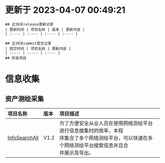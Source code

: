 # 更新于 2023-04-07 00:49:21

    ## 近30天release更新记录
    | 更新时间 | 项目名称 | 版本 | 更新内容 |
    | :---- | :---- | :---- | :---- |
    
    ## 近30天commit提交记录
    | 提交时间 | 项目名称 | 更新内容 |
    | :---- | :---- | :---- |
    ## 所有项目
# 信息收集
## 资产测绘采集
| 项目名称 | 版本 | 项目描述 |
| :---- | :---- | :---- |
| [InfoSearchAll](https://github.com/ExpLangcn/InfoSearchAll) | V1.2 | 为了方便安全从业人员在使用网络测绘平台进行信息搜集时的效率，本程<br>序集合了多个网络测绘平台，可以快速在多个网络测绘平台搜索信息并且合<br>并展示及导出。 |